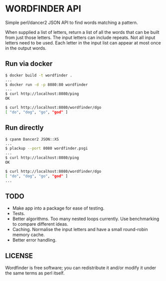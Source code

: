 # WORDFINDER API

Simple perl/dancer2 JSON API to find words matching a pattern.

When supplied a list of letters, return a list of all the words that can be
built from just those letters. The input letters can include repeats. Not all
input letters need to be used. Each letter in the input list can appear at most
once in the output words.

## Run via docker

```bash
$ docker build -t wordfinder .
...
$ docker run -d -p 8080:80 wordfinder
...
$ curl http://localhost:8080/ping
OK

$ curl http://localhost:8080/wordfinder/dgo
[ "do", "dog", "go", "god" ]
```

## Run directly

```bash
$ cpanm Dancer2 JSON::XS
...
$ plackup --port 8080 wordfinder.psgi
...
$ curl http://localhost:8080/ping
OK

$ curl http://localhost:8080/wordfinder/dgo
[ "do", "dog", "go", "god" ]
...
```

## TODO

- Make app into a package for ease of testing.
- Tests.
- Better algorithms. Too many nested loops currently. Use benchmarking to compare different ideas.
- Caching. Normalise the input letters and have a small round-robin memory cache.
- Better error handling.

## LICENSE

Wordfinder is free software; you can redistribute it and/or modify it under the same terms as perl itself.
